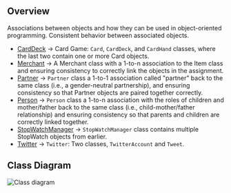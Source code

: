 ## Overview
Associations between objects and how they can be used in object-oriented programming. Consistent behavior between associated objects.

- [CardDeck](CardDeck.java)             -> Card Game: `Card`, `CardDeck`, and `CardHand` classes, where the last two contain one or more Card objects.
- [Merchant](Merchant.java)             -> A Merchant class with a 1-to-n association to the Item class and ensuring consistency to correctly link the objects in the assignment.
- [Partner](Partner.java)               -> `Partner` class a 1-to-1 association called "partner" back to the same class (i.e., a gender-neutral partnership), and ensuring consistency so that Partner objects are paired together correctly.
- [Person](Person.java)                 -> `Person` class a 1-to-n association with the roles of children and mother/father back to the same class (i.e., child-mother/father relationship) and ensuring consistency so that parents and children are correctly linked together.
- [StopWatchManager](StopWatchManager)  -> `StopWatchManager` class contains multiple StopWatch objects from earlier.
- [Twitter](Twitter.java)               -> `Twitter`: Two classes, `TwitterAccount` and `Tweet`.

## Class Diagram
![Class diagram](https://www.plantuml.com/plantuml/png/dLB1Rk8m4BtxAqOv1TWSLdj3AmHKgdgeL0de2N5maobrczZIs84YnBytsAObaLreSudzvitCc-SPQyF9r5N95bjX3D8aprKj3IJj-n3-9f1bHnYnkVKJi2SOkh--KtfADRxHnK9zMwYDCbSicQ4zd4Zsme3b9TUwamBBvIlVyA7Q2Bd-jrh1da7pPJ0tr21GQoJ9A_JeX8ZlxeKs_stH4HWhEnObZCJR8aRmhCfIRPk6bhclqBoeuW23ZjhKgUenw7o3azurcaSlEGtHDaeKlblQhXrbr_9g_fDI9N89Gj-U1lf55XRJtRNYhB_UbYY9qD7iguHODd3qpXvI8QzWtJIwebGXBN66velQOmVskOE85rVFfZh89n0kpZ0XFU8RUBYptzpzstkLdNjEgfhp2dr2qAJC-IXaJiWr-h6QYK8EfM45V_nSFqpoSgBRxhA_8-1x8Dvfr_0UjX8fCfADarWBoSjmm-YBZr4MTLL-0000)
